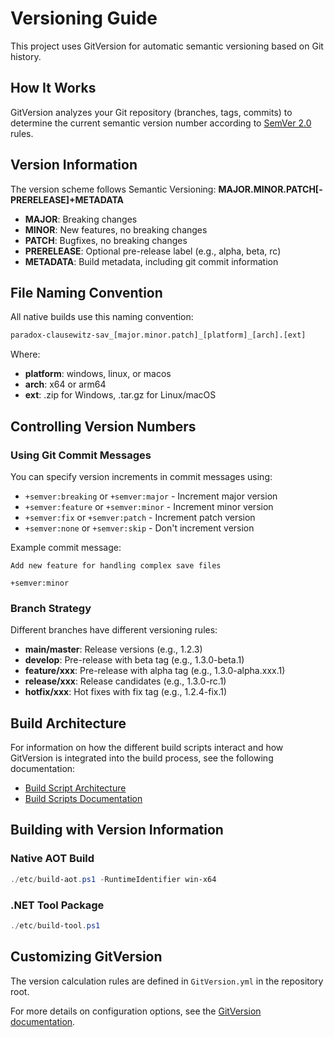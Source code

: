 # Versioning Guide

This project uses GitVersion for automatic semantic versioning based on Git history.

## How It Works

GitVersion analyzes your Git repository (branches, tags, commits) to determine the current semantic version number according to [SemVer 2.0](https://semver.org/) rules.

## Version Information

The version scheme follows Semantic Versioning: **MAJOR.MINOR.PATCH[-PRERELEASE]+METADATA**

- **MAJOR**: Breaking changes
- **MINOR**: New features, no breaking changes
- **PATCH**: Bugfixes, no breaking changes
- **PRERELEASE**: Optional pre-release label (e.g., alpha, beta, rc)
- **METADATA**: Build metadata, including git commit information

## File Naming Convention

All native builds use this naming convention:

```txt
paradox-clausewitz-sav_[major.minor.patch]_[platform]_[arch].[ext]
```

Where:
- **platform**: windows, linux, or macos
- **arch**: x64 or arm64
- **ext**: .zip for Windows, .tar.gz for Linux/macOS

## Controlling Version Numbers

### Using Git Commit Messages

You can specify version increments in commit messages using:

- `+semver:breaking` or `+semver:major` - Increment major version
- `+semver:feature` or `+semver:minor` - Increment minor version
- `+semver:fix` or `+semver:patch` - Increment patch version
- `+semver:none` or `+semver:skip` - Don't increment version

Example commit message:
```
Add new feature for handling complex save files

+semver:minor
```

### Branch Strategy

Different branches have different versioning rules:

- **main/master**: Release versions (e.g., 1.2.3)
- **develop**: Pre-release with beta tag (e.g., 1.3.0-beta.1)
- **feature/xxx**: Pre-release with alpha tag (e.g., 1.3.0-alpha.xxx.1)
- **release/xxx**: Release candidates (e.g., 1.3.0-rc.1)
- **hotfix/xxx**: Hot fixes with fix tag (e.g., 1.2.4-fix.1)

## Build Architecture

For information on how the different build scripts interact and how GitVersion is integrated into the build process, see the following documentation:

- [Build Script Architecture](etc/build-scripts.md)
- [Build Scripts Documentation](etc/README.md)

## Building with Version Information

### Native AOT Build

```powershell
./etc/build-aot.ps1 -RuntimeIdentifier win-x64
```

### .NET Tool Package

```powershell
./etc/build-tool.ps1
```

## Customizing GitVersion

The version calculation rules are defined in `GitVersion.yml` in the repository root.

For more details on configuration options, see the [GitVersion documentation](https://gitversion.net/docs/reference/configuration). 
